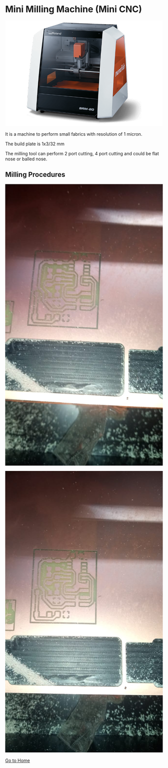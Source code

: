 # Mini Milling Machine (Mini CNC)

![monofab](img/srm20.png)

It is a machine to perform small fabrics with resolution of 1 micron.

The build plate is 1x3/32 mm 

The milling tool can perform 2 port cutting, 4 port cutting and could be flat nose or balled nose.

## Milling Procedures

![pcb-cutting](img/pcb-cutting.jpeg)

![pcb-cutting1](img/pcb-cutting1.jpeg)

[Go to Home](readme.md)
